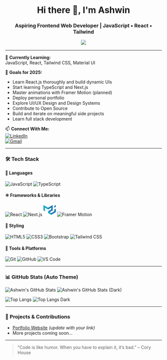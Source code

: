 <h1 align="center">Hi there 👋, I'm Ashwin</h1>
<h3 align="center">Aspiring Frontend Web Developer | JavaScript • React • Tailwind</h3>

<p align="center">
  <img src="https://img.shields.io/badge/MODE-DARK-%23000000?style=flat-square&logo=github&logoColor=white" />
</p>

---

🌱 **Currently Learning:**  
JavaScript, React, Tailwind CSS, Material UI

🎯 **Goals for 2025:**  
- Learn React.js thoroughly and build dynamic UIs
- Start learning TypeScript and Next.js
- Master animations with Framer Motion (planned)
- Deploy personal portfolio 
- Explore UI/UX Design and Design Systems
- Contribute to Open Source 
- Build and iterate on meaningful side projects
- Learn full stack development


📫 **Connect With Me:**  
[![LinkedIn](https://img.shields.io/badge/-LinkedIn-0077B5?style=flat&logo=linkedin&logoColor=white)](https://www.linkedin.com/in/ashwin-developer/)  
[![Gmail](https://img.shields.io/badge/-Gmail-D14836?style=flat&logo=gmail&logoColor=white)](mailto:ashwin26u@gmail.com)

---

### 🛠️ Tech Stack

#### 🚀 Languages
<p>
  <img src="https://cdn.jsdelivr.net/gh/devicons/devicon/icons/javascript/javascript-original.svg" width="40" alt="JavaScript" />
  <img src="https://cdn.jsdelivr.net/gh/devicons/devicon/icons/typescript/typescript-original.svg" width="40" alt="TypeScript" />
</p>

#### ⚛️ Frameworks & Libraries
<p>
  <img src="https://cdn.jsdelivr.net/gh/devicons/devicon/icons/react/react-original.svg" width="40" alt="React" />
  <img src="https://cdn.jsdelivr.net/gh/devicons/devicon/icons/nextjs/nextjs-original.svg" width="40" alt="Next.js" />
  <img src="https://raw.githubusercontent.com/devicons/devicon/master/icons/materialui/materialui-original.svg" width="40" alt="Material UI" />
  <img src="https://www.svgrepo.com/show/354122/framer.svg" width="40" alt="Framer Motion" />
</p>

#### 🎨 Styling
<p>
  <img src="https://cdn.jsdelivr.net/gh/devicons/devicon/icons/html5/html5-original.svg" width="40" alt="HTML5" />
  <img src="https://cdn.jsdelivr.net/gh/devicons/devicon/icons/css3/css3-original.svg" width="40" alt="CSS3" />
  <img src="https://cdn.jsdelivr.net/gh/devicons/devicon/icons/bootstrap/bootstrap-original.svg" width="40" alt="Bootstrap" />
  <img src="https://www.vectorlogo.zone/logos/tailwindcss/tailwindcss-icon.svg" width="40" alt="Tailwind CSS" />
</p>

#### 🧰 Tools & Platforms
<p>
  <img src="https://cdn.jsdelivr.net/gh/devicons/devicon/icons/git/git-original.svg" width="40" alt="Git" />
  <img src="https://cdn.jsdelivr.net/gh/devicons/devicon/icons/github/github-original.svg" width="40" alt="GitHub" />
  <img src="https://cdn.jsdelivr.net/gh/devicons/devicon/icons/vscode/vscode-original.svg" width="40" alt="VS Code" />
</p>

---

### 📊 GitHub Stats (Auto Theme)
![Ashwin's GitHub Stats](https://github-readme-stats.vercel.app/api?username=Ashwin-Code26&show_icons=true&theme=default#gh-dark-mode-only)
![Ashwin's GitHub Stats (Dark)](https://github-readme-stats.vercel.app/api?username=Ashwin-Code26&show_icons=true&theme=radical#gh-light-mode-only)

![Top Langs](https://github-readme-stats.vercel.app/api/top-langs/?username=Ashwin-Code26&layout=compact&theme=default#gh-dark-mode-only)
![Top Langs Dark](https://github-readme-stats.vercel.app/api/top-langs/?username=Ashwin-Code26&layout=compact&theme=radical#gh-light-mode-only)

---

### 🚀 Projects & Contributions
- [Portfolio Website](https://your-portfolio-link.com) *(update with your link)*  
- More projects coming soon...

---

> “Code is like humor. When you have to explain it, it’s bad.” – Cory House
